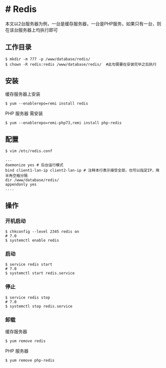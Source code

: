 # # Redis

本文以2台服务器为例，一台是缓存服务器，一台是PHP服务，如果只有一台，则在该台服务器上均执行即可

## 工作目录
```
$ mkdir -m 777 -p /www/database/redis/
$ chown -R redis:redis /www/database/redis/  #此句需要在安装完毕之后执行
```

## 安装

缓存服务器上安装
```
$ yum --enablerepo=remi install redis
```

PHP 服务器 需安装
```
$ yum --enablerepo=remi-php73,remi install php-redis
```

## 配置
```
$ vim /etc/redis.conf
```

```
...
daemonize yes # 后台运行模式
bind client1-lan-ip client2-lan-ip # 注释本行表示接受全部，也可以指定IP，用半角空格分隔
dir /www/database/redis/
appendonly yes
....
```

## 操作
### 开机启动
```
$ chkconfig --level 2345 redis on
# 7.0
$ systemctl enable redis

```

### 启动
```
$ service redis start
# 7.0
$ systemctl start redis.service
```

### 停止
```
$ service redis stop
# 7.0
$ systemctl stop redis.service
```

### 卸载

缓存服务器
```
$ yum remove redis
```

PHP 服务器
```
$ yum remove php-redis
```
